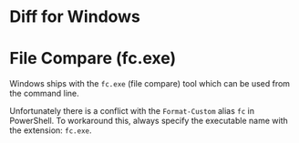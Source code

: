# Diff for Windows

# File Compare (fc.exe)

Windows ships with the `fc.exe` (file compare) tool which can be used from the command line.

Unfortunately there is a conflict with the `Format-Custom` alias `fc` in PowerShell. 
To workaround this, always specify the executable name with the extension: `fc.exe`.
